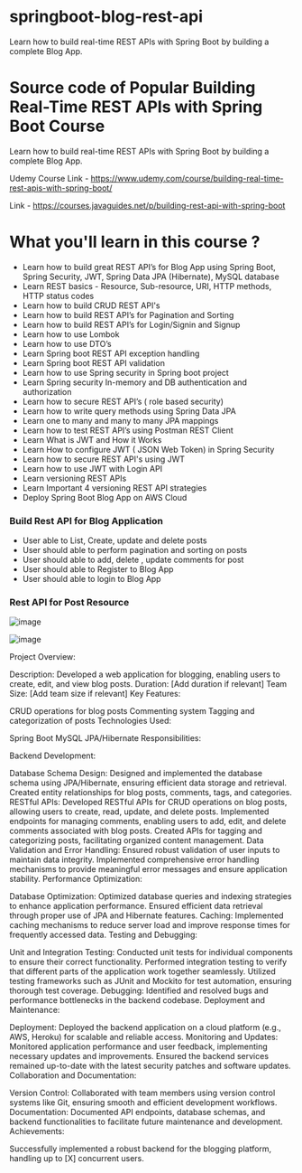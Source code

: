 # springboot-blog-rest-api
Learn how to build real-time REST APIs with Spring Boot by building a complete Blog App.

# Source code of Popular Building Real-Time REST APIs with Spring Boot Course
Learn how to build real-time REST APIs with Spring Boot by building a complete Blog App.

Udemy Course Link - https://www.udemy.com/course/building-real-time-rest-apis-with-spring-boot/

Link - https://courses.javaguides.net/p/building-rest-api-with-spring-boot

# What you'll learn in this course ?
- Learn how to build great REST API’s for Blog App using Spring Boot, Spring Security, JWT, Spring Data JPA (Hibernate), MySQL database
- Learn REST basics - Resource, Sub-resource, URI, HTTP methods, HTTP status codes
- Learn how to build CRUD REST API's
- Learn how to build REST API’s for Pagination and Sorting
- Learn how to build REST API’s for Login/Signin and Signup
- Learn how to use Lombok
- Learn how to use DTO’s
- Learn Spring boot REST API exception handling 
- Learn Spring boot REST API validation
- Learn how to use Spring security in Spring boot project
- Learn Spring security In-memory and DB authentication and authorization
- Learn how to secure REST API’s ( role based security)
- Learn how to write query methods using Spring Data JPA
- Learn one to many and many to many JPA mappings 
- Learn how to test REST API’s using Postman REST Client
- Learn What is JWT and How it Works
- Learn How to configure JWT ( JSON Web Token) in Spring Security
- Learn how to secure REST API's using JWT
- Learn how to use JWT with Login API
- Learn versioning REST APIs
- Learn Important 4 versioning REST API strategies
- Deploy Spring Boot Blog App on AWS Cloud


### Build Rest API for Blog Application

- User able to List, Create, update and delete posts
- User should able to perform pagination and sorting on posts
- User should able to add, delete , update comments for post
- User should able to Register to Blog App
- User should able to login to Blog App

 

### Rest API for Post Resource


![image](https://user-images.githubusercontent.com/95843558/221268892-98f07a15-a756-44a8-a9c4-6197e8af8690.png)


![image](https://user-images.githubusercontent.com/95843558/221268360-0fe0f629-c2e1-4622-9423-4c7ad3b77f11.png)


Project Overview:

Description: Developed a web application for blogging, enabling users to create, edit, and view blog posts.
Duration: [Add duration if relevant]
Team Size: [Add team size if relevant]
Key Features:

CRUD operations for blog posts
Commenting system
Tagging and categorization of posts
Technologies Used:

Spring Boot
MySQL
JPA/Hibernate
Responsibilities:

Backend Development:

Database Schema Design:
Designed and implemented the database schema using JPA/Hibernate, ensuring efficient data storage and retrieval.
Created entity relationships for blog posts, comments, tags, and categories.
RESTful APIs:
Developed RESTful APIs for CRUD operations on blog posts, allowing users to create, read, update, and delete posts.
Implemented endpoints for managing comments, enabling users to add, edit, and delete comments associated with blog posts.
Created APIs for tagging and categorizing posts, facilitating organized content management.
Data Validation and Error Handling:
Ensured robust validation of user inputs to maintain data integrity.
Implemented comprehensive error handling mechanisms to provide meaningful error messages and ensure application stability.
Performance Optimization:

Database Optimization:
Optimized database queries and indexing strategies to enhance application performance.
Ensured efficient data retrieval through proper use of JPA and Hibernate features.
Caching:
Implemented caching mechanisms to reduce server load and improve response times for frequently accessed data.
Testing and Debugging:

Unit and Integration Testing:
Conducted unit tests for individual components to ensure their correct functionality.
Performed integration testing to verify that different parts of the application work together seamlessly.
Utilized testing frameworks such as JUnit and Mockito for test automation, ensuring thorough test coverage.
Debugging:
Identified and resolved bugs and performance bottlenecks in the backend codebase.
Deployment and Maintenance:

Deployment:
Deployed the backend application on a cloud platform (e.g., AWS, Heroku) for scalable and reliable access.
Monitoring and Updates:
Monitored application performance and user feedback, implementing necessary updates and improvements.
Ensured the backend services remained up-to-date with the latest security patches and software updates.
Collaboration and Documentation:

Version Control:
Collaborated with team members using version control systems like Git, ensuring smooth and efficient development workflows.
Documentation:
Documented API endpoints, database schemas, and backend functionalities to facilitate future maintenance and development.
Achievements:

Successfully implemented a robust backend for the blogging platform, handling up to [X] concurrent users.
